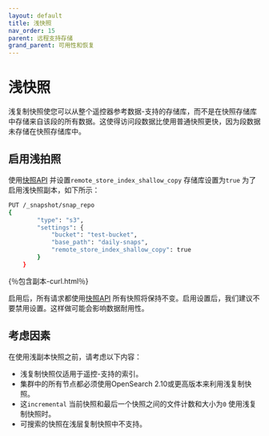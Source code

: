 ```yaml
---
layout: default
title: 浅快照
nav_order: 15
parent: 远程支持存储
grand_parent: 可用性和恢复
---
```


# 浅快照

浅复制快照使您可以从整个遥控器参考数据-支持的存储库，而不是在快照存储库中存储来自该段的所有数据。这使得访问段数据比使用普通快照更快，因为段数据未存储在快照存储库中。

## 启用浅拍照

使用[快照API]({{site.url}}{{site.baseurl}}/api-reference/snapshots/create-repository/) 并设置`remote_store_index_shallow_copy` 存储库设置为`true` 为了启用浅快照副本，如下所示：

```bash
PUT /_snapshot/snap_repo
{
        "type": "s3",
        "settings": {
            "bucket": "test-bucket",
            "base_path": "daily-snaps",
            "remote_store_index_shallow_copy": true
        }
    }
```
{％包含副本-curl.html％}

启用后，所有请求都使用[快照API]({{site.url}}{{site.baseurl}}/api-reference/snapshots/index/) 所有快照将保持不变。启用设置后，我们建议不要禁用设置。这样做可能会影响数据耐用性。

## 考虑因素

在使用浅副本快照之前，请考虑以下内容：

- 浅复制快照仅适用于遥控-支持的索引。
- 集群中的所有节点都必须使用OpenSearch 2.10或更高版本来利用浅复制快照。
- 这`incremental` 当前快照和最后一个快照之间的文件计数和大小为`0` 使用浅复制快照时。
- 可搜索的快照在浅层复制快照中不支持。

